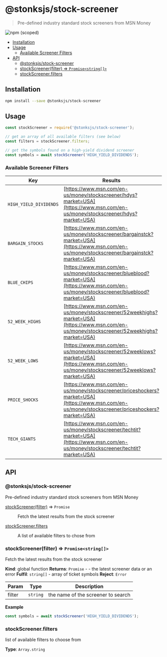 # @stonksjs/stock-screener

> Pre-defined industry standard stock screeners from MSN Money

![npm (scoped)](https://img.shields.io/npm/v/@stonksjs/stock-screener?color=brightgreen&style=flat-square)

- [Installation](#installation)
- [Usage](#usage)
  - [Available Screener Filters](#available-screener-filters)
- [API](#api)
  - [@stonksjs/stock-screener](#stonksjsstock-screener)
  - [stockScreener(filter) ⇒ <code>Promise<string[]></code>](#stockscreenerfilter--promisestring)
  - [stockScreener.filters](#stockscreenerfilters)

<!-- ## Features

- TODO: add features... -->

## Installation

```bash
npm install --save @stonksjs/stock-screener
```

## Usage

```js
const stockScreener = require('@stonksjs/stock-screener');

// get an array of all available filters (see below)
const filters = stockScreener.filters;

// get the symbols found on a high-yield dividend screener
const symbols = await stockScreener('HIGH_YIELD_DIVIDENDS');
```

### Available Screener Filters

| Key                    | Results                                                                                                                                          |
| ---------------------- | ------------------------------------------------------------------------------------------------------------------------------------------------ |
| `HIGH_YIELD_DIVIDENDS` | [https://www.msn.com/en-us/money/stockscreener/hdys?market=USA](https://www.msn.com/en-us/money/stockscreener/hdys?market=USA)                   |
| `BARGAIN_STOCKS`       | [https://www.msn.com/en-us/money/stockscreener/bargainstck?market=USA](https://www.msn.com/en-us/money/stockscreener/bargainstck?market=USA)     |
| `BLUE_CHIPS`           | [https://www.msn.com/en-us/money/stockscreener/blueblood?market=USA](https://www.msn.com/en-us/money/stockscreener/blueblood?market=USA)         |
| `52_WEEK_HIGHS`        | [https://www.msn.com/en-us/money/stockscreener/52weekhighs?market=USA](https://www.msn.com/en-us/money/stockscreener/52weekhighs?market=USA)     |
| `52_WEEK_LOWS`         | [https://www.msn.com/en-us/money/stockscreener/52weeklows?market=USA](https://www.msn.com/en-us/money/stockscreener/52weeklows?market=USA)       |
| `PRICE_SHOCKS`         | [https://www.msn.com/en-us/money/stockscreener/priceshockers?market=USA](https://www.msn.com/en-us/money/stockscreener/priceshockers?market=USA) |
| `TECH_GIANTS`          | [https://www.msn.com/en-us/money/stockscreener/techtit?market=USA](https://www.msn.com/en-us/money/stockscreener/techtit?market=USA)             |

## API

<a name="module_@stonksjs/stock-screener"></a>

### @stonksjs/stock-screener

Pre-defined industry standard stock screeners from MSN Money

<dl>
<dt><a href="#stockScreener">stockScreener(filter)</a> ⇒ <code>Promise</code></dt>
<dd><p>Fetch the latest results from the stock screener</p>
</dd>
<dt><a href="#filters">stockScreener.filters</a></dt>
<dd><p>A list of available filters to chose from</p></dd>
</dl>

<a name="stockScreener"></a>

### stockScreener(filter) ⇒ <code>Promise<string[]></code>

Fetch the latest results from the stock screener

**Kind**: global function **Returns**: <code>Promise</code> - - the latest
screener data or an error **Fulfil**: <code>string[]</code> - array of ticket
symbols **Reject**: <code>Error</code>

| Param  | Type                | Description                        |
| ------ | ------------------- | ---------------------------------- |
| filter | <code>string</code> | the name of the screener to search |

**Example**

```js
const symbols = await stockScreener('HIGH_YIELD_DIVIDENDS');
```

<a name="filters"></a>

### stockScreener.filters

list of available filters to choose from

**Type**: `Array.string`
